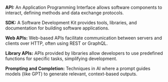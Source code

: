 **API:**
        An Application Programming Interface allows software components to interact, defining methods and data exchange protocols.


**SDK:**
        A Software Development Kit provides tools, libraries, and documentation for building software applications.


**Web APIs:**
        Web-based APIs facilitate communication between servers and clients over HTTP, often using REST or GraphQL.


**Library APIs:**
        APIs provided by libraries allow developers to use predefined functions for specific tasks, simplifying development.


**Prompting and Completion:**
        Techniques in AI where a prompt guides models (like GPT) to generate relevant, context-based outputs.
